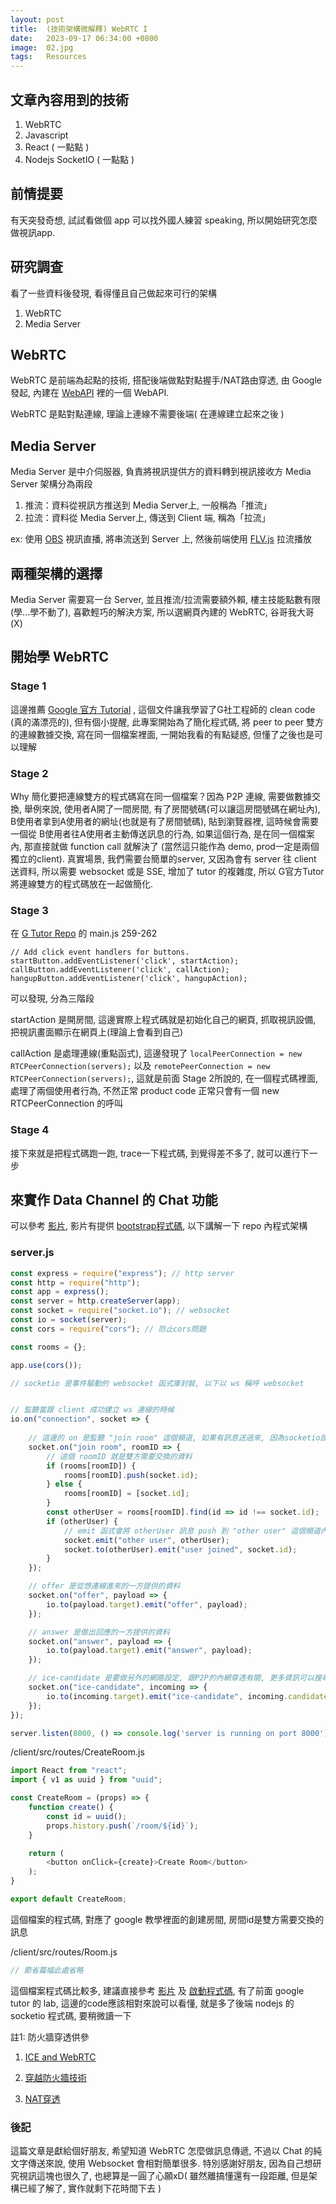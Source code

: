 ```yaml
---
layout: post
title:  (技術架構微解釋) WebRTC I
date:   2023-09-17 06:34:00 +0800
image:  02.jpg
tags:   Resources
---
```


## 文章內容用到的技術
1. WebRTC 
2. Javascript 
3. React ( 一點點 )
4. Nodejs SocketIO ( 一點點 )

## 前情提要
有天突發奇想, 試試看做個 app 可以找外國人練習 speaking, 所以開始研究怎麼做視訊app. 

## 研究調查
看了一些資料後發現, 看得懂且自己做起來可行的架構
1. WebRTC
2. Media Server

## WebRTC
WebRTC 是前端為起點的技術, 搭配後端做點對點握手/NAT路由穿透, 由 Google 發起, 內建在 [WebAPI](https://developer.mozilla.org/en-US/docs/Web/API/RTCPeerConnection) 裡的一個 WebAPI.

WebRTC 是點對點連線, 理論上連線不需要後端( 在連線建立起來之後 )

## Media Server
Media Server 是中介伺服器, 負責將視訊提供方的資料轉到視訊接收方
Media Server 架構分為兩段
1. 推流：資料從視訊方推送到 Media Server上, 一般稱為「推流」
2. 拉流：資料從 Media Server上, 傳送到 Client 端, 稱為「拉流」

ex: 使用 [OBS](https://github.com/obsproject/obs-studio) 視訊直播, 將串流送到 Server 上, 然後前端使用 [FLV.js](https://github.com/bilibili/flv.js) 拉流播放

## 兩種架構的選擇
Media Server 需要寫一台 Server, 並且推流/拉流需要額外賴, 樓主技能點數有限(學...學不動了), 喜歡輕巧的解決方案, 所以選網頁內建的 WebRTC, 谷哥我大哥(X)

## 開始學 WebRTC
### Stage 1
這邊推薦 [ Google 官方 Tutorial](https://codelabs.developers.google.com/codelabs/webrtc-web#0) , 這個文件讓我學習了G社工程師的 clean code (真的滿漂亮的), 但有個小提醒, 此專案開始為了簡化程式碼, 將 peer to peer 雙方的連線數據交換, 寫在同一個檔案裡面, 一開始我看的有點疑惑, 但懂了之後也是可以理解

### Stage 2
Why 簡化要把連線雙方的程式碼寫在同一個檔案？因為 P2P 連線, 需要做數據交換, 舉例來說, 使用者A開了一間房間, 有了房間號碼(可以讓這房間號碼在網址內), B使用者拿到A使用者的網址(也就是有了房間號碼), 貼到瀏覽器裡, 這時候會需要一個從 B使用者往A使用者主動傳送訊息的行為, 如果這個行為, 是在同一個檔案內, 那直接就做 function call 就解決了 (當然這只能作為 demo, prod一定是兩個獨立的client). 真實場景, 我們需要台簡單的server, 又因為會有 server 往 client 送資料, 所以需要 websocket 或是 SSE, 增加了 tutor 的複雜度, 所以 G官方Tutor將連線雙方的程式碼放在一起做簡化. 

### Stage 3
在 [G Tutor Repo](https://github.com/googlecodelabs/webrtc-web) 的 main.js 259-262
```
// Add click event handlers for buttons.
startButton.addEventListener('click', startAction);
callButton.addEventListener('click', callAction);
hangupButton.addEventListener('click', hangupAction);
```
可以發現, 分為三階段 

startAction 是開房間, 這邊實際上程式碼就是初始化自己的網頁, 抓取視訊設備, 把視訊畫面顯示在網頁上(理論上會看到自己)

callAction 是處理連線(重點函式), 這邊發現了 `localPeerConnection = new RTCPeerConnection(servers);` 以及 `remotePeerConnection = new RTCPeerConnection(servers);`, 這就是前面 Stage 2所說的, 在一個程式碼裡面, 處理了兩個使用者行為, 不然正常 product code 正常只會有一個 new RTCPeerConnection 的呼叫

### Stage 4
接下來就是把程式碼跑一跑, trace一下程式碼, 到覺得差不多了, 就可以進行下一步

## 來實作 Data Channel 的 Chat 功能
可以參考 [影片](https://www.youtube.com/watch?v=NBPDYco-alo&list=PLK0STOMCFms4nXm1bRUdjhPg0coxI2U6h&index=9), 影片有提供 [bootstrap程式碼](https://github.com/coding-with-chaim/data-channel-starter-files), 以下講解一下 repo 內程式架構

### server.js
```js
const express = require("express"); // http server
const http = require("http");
const app = express();
const server = http.createServer(app);
const socket = require("socket.io"); // websocket
const io = socket(server);
const cors = require("cors"); // 防止cors問題

const rooms = {};

app.use(cors());

// socketio 是事件驅動的 websocket 函式庫封裝, 以下以 ws 稱呼 websocket


// 監聽當跟 client 成功建立 ws 連線的時候
io.on("connection", socket => {
    
    // 這邊的 on 是監聽 "join room" 這個頻道, 如果有訊息送過來, 因為socketio設計主要為chat app, 所以可以很方便監聽頻道
    socket.on("join room", roomID => {
        // 這個 roomID 就是雙方需要交換的資料
        if (rooms[roomID]) {
            rooms[roomID].push(socket.id);
        } else {
            rooms[roomID] = [socket.id];
        }
        const otherUser = rooms[roomID].find(id => id !== socket.id);
        if (otherUser) {
            // emit 函式會將 otherUser 訊息 push 到 "other user" 這個頻道內, 做連線設定
            socket.emit("other user", otherUser);
            socket.to(otherUser).emit("user joined", socket.id);
        }
    });

    // offer 是從想連線進來的一方提供的資料
    socket.on("offer", payload => {
        io.to(payload.target).emit("offer", payload);
    });

    // answer 是做出回應的一方提供的資料
    socket.on("answer", payload => {
        io.to(payload.target).emit("answer", payload);
    });

    // ice-candidate 是要做另外的網路設定, 跟P2P的內網穿透有關, 更多資訊可以搜尋 WebRTC ICE NATS Traversal (註1)
    socket.on("ice-candidate", incoming => {
        io.to(incoming.target).emit("ice-candidate", incoming.candidate);
    });
});

server.listen(8000, () => console.log('server is running on port 8000'));
```

/client/src/routes/CreateRoom.js
```js
import React from "react";
import { v1 as uuid } from "uuid";

const CreateRoom = (props) => {
    function create() {
        const id = uuid();
        props.history.push(`/room/${id}`);
    }

    return (
        <button onClick={create}>Create Room</button>
    );
}

export default CreateRoom;
```

這個檔案的程式碼, 對應了 google 教學裡面的創建房間, 房間id是雙方需要交換的訊息

/client/src/routes/Room.js
```js
// 節省篇幅此處省略
```
這個檔案程式碼比較多, 建議直接參考 [影片](https://www.youtube.com/watch?v=NBPDYco-alo&list=PLK0STOMCFms4nXm1bRUdjhPg0coxI2U6h&index=9) 及 [啟動程式碼](https://github.com/coding-with-chaim/data-channel-starter-files), 有了前面 google tutor 的 lab, 這邊的code應該相對來說可以看懂, 就是多了後端 nodejs 的 socketio 程式碼, 要稍微讀一下


註1: 防火牆穿透供參 
1. [ICE and WebRTC](https://temasys.io/guides/developers/webrtc-ice-sorcery/) 

2. [穿越防火牆技術](http://www.cs.nccu.edu.tw/~lien/Writing/NGN/firewall.htm) 

3. [NAT穿透](https://zh.wikipedia.org/zh-tw/NAT%E7%A9%BF%E9%80%8F)

### 後記
這篇文章是獻給個好朋友, 希望知道 WebRTC 怎麼做訊息傳遞, 不過以 Chat 的純文字傳送來說, 使用 Websocket 會相對簡單很多. 特別感謝好朋友, 因為自己想研究視訊這塊也很久了, 也總算是一圓了心願xD( 雖然離搞懂還有一段距離, 但是架構已經了解了, 實作就剩下花時間下去 )